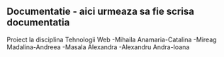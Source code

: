## Documentatie - aici urmeaza sa fie scrisa documentatia
Proiect la disciplina Tehnologii Web
 -Mihaila Anamaria-Catalina 
 -Mireag Madalina-Andreea
 -Masala Alexandra
 -Alexandru Andra-Ioana